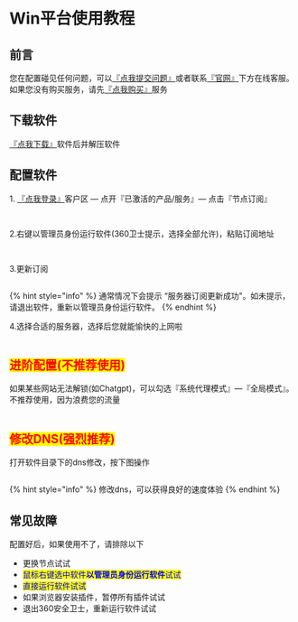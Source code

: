 # Win平台使用教程

## **前言**

您在配置碰见任何问题，可以[『点我提交问题』](https://www.lengjiao.me/submitticket.php)或者联系[『官网』](https://www.lengjiao.me)下方在线客服。如果您没有购买服务，请先[『点我购买』](https://www.lengjiao.me/cart.php)服务

## 下载软件

&#x20;[『点我下载』](https://alumninpustedutw-my.sharepoint.com/:u:/g/personal/empty\_alumni\_npust\_edu\_tw/Efg633LAYOFDlFc1rEru5XcBpy0dqzSNnjw2Ddfg\_mmSyw?download=1)软件后并解压软件

## 配置软件

1\. [『点我登录』](https://www.lengjiao.me/clientarea.php)客户区 — 点开『已激活的产品/服务』— 点击『节点订阅』

<div align="left">

<figure><img src="https://img.lengjiao.me/win/w1.png" alt=""><figcaption></figcaption></figure>

</div>

<div align="left">

<figure><img src="https://img.lengjiao.me/win/w2.png" alt=""><figcaption></figcaption></figure>

</div>

2.右键以管理员身份运行软件(360卫士提示，选择全部允许)，粘贴订阅地址

<div align="left">

<figure><img src="https://img.lengjiao.me/win/w3.png" alt=""><figcaption></figcaption></figure>

</div>

<div align="left">

<figure><img src="https://img.lengjiao.me/win/w4.png" alt=""><figcaption></figcaption></figure>

</div>

3.更新订阅

<div align="left">

<figure><img src="https://img.lengjiao.me/win/w5.png" alt=""><figcaption></figcaption></figure>

</div>

{% hint style="info" %}
通常情况下会提示  “服务器订阅更新成功"。如未提示，请退出软件，重新以管理员身份运行软件。
{% endhint %}

4.选择合适的服务器，选择后您就能愉快的上网啦

<div align="left">

<figure><img src="https://img.lengjiao.me/win/w6.png" alt=""><figcaption></figcaption></figure>

</div>

## <mark style="color:red;">进阶配置(不推荐使用)</mark>

如果某些网站无法解锁(如Chatgpt)，可以勾选『系统代理模式』—『全局模式』。不推荐使用，因为浪费您的流量

<div align="left">

<figure><img src="https://img.lengjiao.me/win/w7.png" alt=""><figcaption></figcaption></figure>

</div>

## <mark style="color:red;">修改DNS(强烈推荐)</mark>

打开软件目录下的dns修改，按下图操作

<div align="left">

<figure><img src="https://img.lengjiao.me/win/w8.png" alt=""><figcaption></figcaption></figure>

</div>

{% hint style="info" %}
修改dns，可以获得良好的速度体验
{% endhint %}

## 常见故障

配置好后，如果使用不了，请排除以下

* 更换节点试试
* <mark style="color:blue;">鼠标右键选中软件</mark><mark style="color:blue;">**以管理员身份运行软件**</mark><mark style="color:blue;">试试</mark>
* <mark style="color:blue;">直接运行软件试试</mark>
* 如果浏览器安装插件，暂停所有插件试试
* 退出360安全卫士，重新运行软件试试
